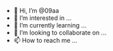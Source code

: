 - 👋 Hi, I’m @09aa
- 👀 I’m interested in ...
- 🌱 I’m currently learning ...
- 💞️ I’m looking to collaborate on ...
- 📫 How to reach me ...

<!---
09aa/09aa is a ✨ special ✨ repository because its `README.md` (this file) appears on your GitHub profile.
You can click the Preview link to take a look at your changes.
--->
